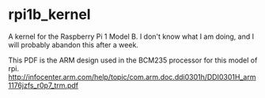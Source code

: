 # rpi1b_kernel
A kernel for the Raspberry Pi 1 Model B.  I don't know what I am doing, and I will probably abandon this after a week.

This PDF is the ARM design used in the BCM235 processor for this model of rpi.
http://infocenter.arm.com/help/topic/com.arm.doc.ddi0301h/DDI0301H_arm1176jzfs_r0p7_trm.pdf
